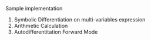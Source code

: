 Sample implementation 
1. Symbolic Differentiation on multi-variables expression
2. Arithmetic Calculation
3. Autodifferentitation Forward Mode

